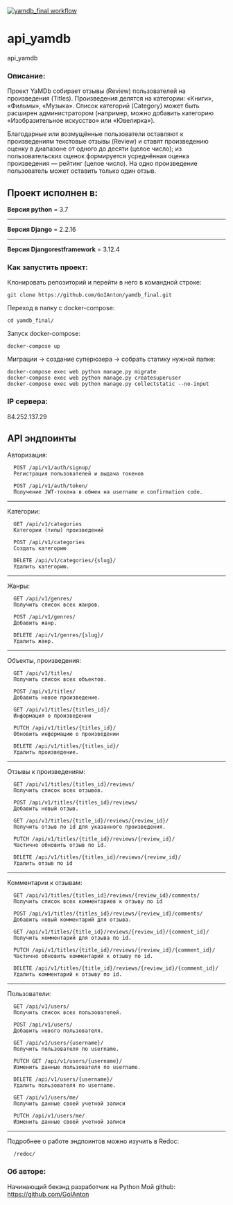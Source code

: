 [![yamdb_final workflow](https://github.com/GoIAnton/yamdb_final/actions/workflows/yamdb_workflow.yml/badge.svg)](https://github.com/GoIAnton/yamdb_final/actions/workflows/yamdb_workflow.yml)

# api_yamdb
api_yamdb

### Описание:
Проект YaMDb собирает отзывы (Review) пользователей на произведения (Titles). 
Произведения делятся на категории: «Книги», «Фильмы», «Музыка». 
Список категорий (Category) может быть расширен администратором 
(например, можно добавить категорию «Изобразительное искусство» или «Ювелирка»).

Благодарные или возмущённые пользователи оставляют к произведениям текстовые отзывы (Review) и ставят произведению оценку в диапазоне от одного до десяти (целое число); из пользовательских оценок формируется усреднённая оценка произведения — рейтинг (целое число). На одно произведение пользователь может оставить только один отзыв.

## Проект исполнен в:

**Версия python** = 3.7
___
**Версия Django** = 2.2.16
___
**Версия Djangorestframework** = 3.12.4

### Как запустить проект: 

Клонировать репозиторий и перейти в него в командной строке:
```
git clone https://github.com/GoIAnton/yamdb_final.git
```

Переход в папку с docker-compose:
```
cd yamdb_final/
```

Запуск docker-compose:
```
docker-compose up
```

Миграции -> создание суперюзера -> собрать статику нужной папке:
```
docker-compose exec web python manage.py migrate
docker-compose exec web python manage.py createsuperuser
docker-compose exec web python manage.py collectstatic --no-input
```

### IP сервера: 

84.252.137.29

## API эндпоинты

Авторизация:
```http
  POST /api/v1/auth/signup/
  Регистрация пользователей и выдача токенов
```
```http
  POST /api/v1/auth/token/
  Получение JWT-токена в обмен на username и confirmation code.
```
___
Категории:
```http
  GET /api/v1/categories
  Категории (типы) произведений
```
```http
  POST /api/v1/categories
  Создать категорию
```
```http
  DELETE /api/v1/categories/{slug}/
  Удалить категорию.
```
___
Жанры:
```http
  GET /api/v1/genres/
  Получить список всех жанров.
```
```http
  POST /api/v1/genres/
  Добавить жанр.
```
```http
  DELETE /api/v1/genres/{slug}/
  Удалить жанр.
```
___
Объекты, произведения:
```http
  GET /api/v1/titles/
  Получить список всех объектов.
```
```http
  POST /api/v1/titles/
  Добавить новое произведение.
```
```http
  GET /api/v1/titles/{titles_id}/
  Информация о произведении
```
```http
  PUTCH /api/v1/titles/{titles_id}/
  Обновить информацию о произведении
```
```http
  DELETE /api/v1/titles/{titles_id}/
  Удалить произведение.
```
___
Отзывы к произведениям:
```http
  GET /api/v1/titles/{titles_id}/reviews/
  Получить список всех отзывов.
```
```http
  POST /api/v1/titles/{titles_id}/reviews/
  Добавить новый отзыв.
```
```http
  GET /api/v1/titles/{title_id}/reviews/{review_id}/
  Получить отзыв по id для указанного произведения.
```
```http
  PUTCH /api/v1/titles/{title_id}/reviews/{review_id}/
  Частично обновить отзыв по id.
```
```http
  DELETE /api/v1/titles/{titles_id}/reviews/{review_id}/
  Удалить отзыв по id
```
___
Комментарии к отзывам:
```http
  GET /api/v1/titles/{titles_id}/reviews/{review_id}/comments/
  Получить список всех комментариев к отзыву по id
```
```http
  POST /api/v1/titles/{titles_id}/reviews/{review_id}/comments/
  Добавить новый комментарий для отзыва.
```
```http
  GET /api/v1/titles/{title_id}/reviews/{review_id}/{comment_id}/
  Получить комментарий для отзыва по id.
```
```http
  PUTCH /api/v1/titles/{title_id}/reviews/{review_id}/{comment_id}/
  Частично обновить комментарий к отзыву по id.
```
```http
  DELETE /api/v1/titles/{title_id}/reviews/{review_id}/{comment_id}/
  Удалить комментарий к отзыву по id.
```
___
Пользователи:
```http
  GET /api/v1/users/
  Получить список всех пользователей.
```
```http
  POST /api/v1/users/
  Добавить нового пользователя.
```
```http
  GET /api/v1/users/{username}/
  Получить пользователя по username.
```
```http
  PUTCH GET /api/v1/users/{username}/
  Изменить данные пользователя по username.
```
```http
  DELETE /api/v1/users/{username}/
  Удалить пользователя по username.
```
```http
  GET /api/v1/users/me/
  Получить данные своей учетной записи
```
```http
  PUTCH /api/v1/users/me/
  Изменить данные своей учетной записи
```
___
Подробнее о работе эндпоинтов можно изучить в Redoc:
```http
  /redoc/
```


### Об авторе:

Начинающий бекэнд разработчик на Python
Мой github:
https://github.com/GoIAnton
